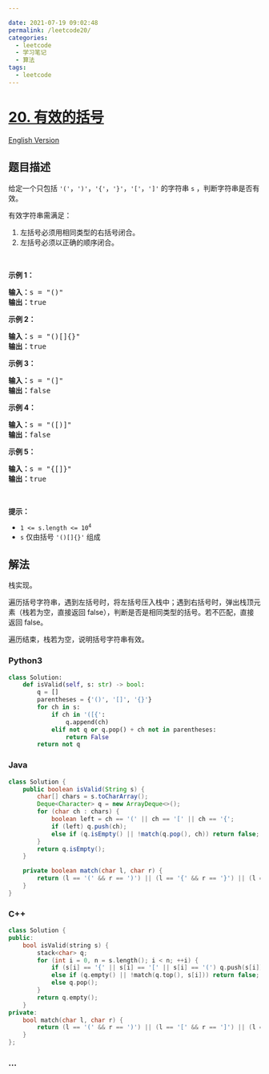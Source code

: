 ```yaml
---

date: 2021-07-19 09:02:48
permalink: /leetcode20/
categories:
  - leetcode
  - 学习笔记
  - 算法  
tags:
  - leetcode
---
```

# [20. 有效的括号](https://leetcode-cn.com/problems/valid-parentheses)

[English Version](https://cdn.jsdelivr.net/gh/doocs/leetcode@main/solution/0000-0099/0020.Valid%20Parentheses/README_EN.md)

## 题目描述

<!-- 这里写题目描述 -->

<p>给定一个只包括 <code>'('</code>，<code>')'</code>，<code>'{'</code>，<code>'}'</code>，<code>'['</code>，<code>']'</code> 的字符串 <code>s</code> ，判断字符串是否有效。</p>

<p>有效字符串需满足：</p>

<ol>
	<li>左括号必须用相同类型的右括号闭合。</li>
	<li>左括号必须以正确的顺序闭合。</li>
</ol>

<p> </p>

<p><strong>示例 1：</strong></p>

<pre>
<strong>输入：</strong>s = "()"
<strong>输出：</strong>true
</pre>

<p><strong>示例 2：</strong></p>

<pre>
<strong>输入：</strong>s = "()[]{}"
<strong>输出：</strong>true
</pre>

<p><strong>示例 3：</strong></p>

<pre>
<strong>输入：</strong>s = "(]"
<strong>输出：</strong>false
</pre>

<p><strong>示例 4：</strong></p>

<pre>
<strong>输入：</strong>s = "([)]"
<strong>输出：</strong>false
</pre>

<p><strong>示例 5：</strong></p>

<pre>
<strong>输入：</strong>s = "{[]}"
<strong>输出：</strong>true</pre>

<p> </p>

<p><strong>提示：</strong></p>

<ul>
	<li><code>1 <= s.length <= 10<sup>4</sup></code></li>
	<li><code>s</code> 仅由括号 <code>'()[]{}'</code> 组成</li>
</ul>


## 解法

<!-- 这里可写通用的实现逻辑 -->

栈实现。

遍历括号字符串，遇到左括号时，将左括号压入栈中；遇到右括号时，弹出栈顶元素（栈若为空，直接返回 false），判断是否是相同类型的括号。若不匹配，直接返回 false。

遍历结束，栈若为空，说明括号字符串有效。

<!-- tabs:start -->

### **Python3**

<!-- 这里可写当前语言的特殊实现逻辑 -->

```python
class Solution:
    def isValid(self, s: str) -> bool:
        q = []
        parentheses = {'()', '[]', '{}'}
        for ch in s:
            if ch in '([{':
                q.append(ch)
            elif not q or q.pop() + ch not in parentheses:
                return False
        return not q
```

### **Java**

<!-- 这里可写当前语言的特殊实现逻辑 -->

```java
class Solution {
    public boolean isValid(String s) {
        char[] chars = s.toCharArray();
        Deque<Character> q = new ArrayDeque<>();
        for (char ch : chars) {
            boolean left = ch == '(' || ch == '[' || ch == '{';
            if (left) q.push(ch);
            else if (q.isEmpty() || !match(q.pop(), ch)) return false;
        }
        return q.isEmpty();
    }

    private boolean match(char l, char r) {
        return (l == '(' && r == ')') || (l == '{' && r == '}') || (l == '[' && r == ']');
    }
}
```

### **C++**

```cpp
class Solution {
public:
    bool isValid(string s) {
        stack<char> q;
        for (int i = 0, n = s.length(); i < n; ++i) {
            if (s[i] == '{' || s[i] == '[' || s[i] == '(') q.push(s[i]);
            else if (q.empty() || !match(q.top(), s[i])) return false;
            else q.pop();
        }
        return q.empty();
    }
private:
    bool match(char l, char r) {
        return (l == '(' && r == ')') || (l == '[' && r == ']') || (l == '{' && r == '}');
    }
};
```

### **...**

```

```

<!-- tabs:end -->
